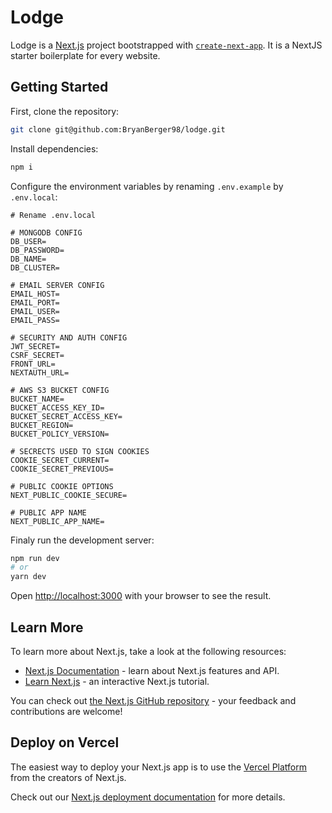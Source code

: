 # Lodge

Lodge is a  [Next.js](https://nextjs.org/) project bootstrapped with [`create-next-app`](https://github.com/vercel/next.js/tree/canary/packages/create-next-app). It is a NextJS starter boilerplate for every website.

## Getting Started

First, clone the repository:

```bash
git clone git@github.com:BryanBerger98/lodge.git
```

Install dependencies:

```bash
npm i
```

Configure the environment variables by renaming `.env.example` by `.env.local`:

```env
# Rename .env.local

# MONGODB CONFIG
DB_USER=
DB_PASSWORD=
DB_NAME=
DB_CLUSTER=

# EMAIL SERVER CONFIG
EMAIL_HOST=
EMAIL_PORT=
EMAIL_USER=
EMAIL_PASS=

# SECURITY AND AUTH CONFIG
JWT_SECRET=
CSRF_SECRET=
FRONT_URL=
NEXTAUTH_URL=

# AWS S3 BUCKET CONFIG
BUCKET_NAME=
BUCKET_ACCESS_KEY_ID=
BUCKET_SECRET_ACCESS_KEY=
BUCKET_REGION=
BUCKET_POLICY_VERSION=

# SECRECTS USED TO SIGN COOKIES
COOKIE_SECRET_CURRENT=
COOKIE_SECRET_PREVIOUS=

# PUBLIC COOKIE OPTIONS
NEXT_PUBLIC_COOKIE_SECURE=

# PUBLIC APP NAME
NEXT_PUBLIC_APP_NAME=
```

Finaly run the development server:

```bash
npm run dev
# or
yarn dev
```

Open [http://localhost:3000](http://localhost:3000) with your browser to see the result.

## Learn More

To learn more about Next.js, take a look at the following resources:

- [Next.js Documentation](https://nextjs.org/docs) - learn about Next.js features and API.
- [Learn Next.js](https://nextjs.org/learn) - an interactive Next.js tutorial.

You can check out [the Next.js GitHub repository](https://github.com/vercel/next.js/) - your feedback and contributions are welcome!

## Deploy on Vercel

The easiest way to deploy your Next.js app is to use the [Vercel Platform](https://vercel.com/new?utm_medium=default-template&filter=next.js&utm_source=create-next-app&utm_campaign=create-next-app-readme) from the creators of Next.js.

Check out our [Next.js deployment documentation](https://nextjs.org/docs/deployment) for more details.
